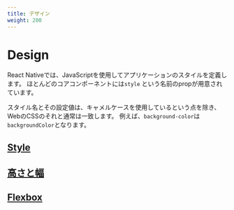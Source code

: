 ```yaml
---
title: デザイン
weight: 200
---
```


# Design

React Nativeでは、JavaScriptを使用してアプリケーションのスタイルを定義します。
ほとんどのコアコンポーネントには`style` という名前のpropが用意されています。

スタイル名とその設定値は、キャメルケースを使用しているという点を除き、WebのCSSのそれと通常は一致します。
例えば、`background-color`は`backgroundColor`となります。

## [Style](design/style.md)

## [高さと幅](design/height-and-width.md)

## [Flexbox](design/flexbox.md)

